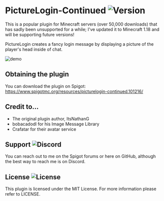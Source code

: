 PictureLogin-Continued ![Version](https://img.shields.io/badge/version-1.0.4-blue)
===

This is a popular plugin for Minecraft servers (over 50,000 downloads) that has sadly been unsupported for a while; I've updated it to Minecraft 1.18 and will be supporting future versions!

PictureLogin creates a fancy login message by displaying a picture of the player's head inside of chat.

![demo](https://user-images.githubusercontent.com/60233722/163606833-27671a07-1187-424f-abf7-f5a5d35abda8.PNG)

Obtaining the plugin
---
You can download the plugin on Spigot: https://www.spigotmc.org/resources/picturelogin-continued.101216/

Credit to...
---

- The original plugin author, ItsNathanG
- bobacadodl for his Image Message Library
- Crafatar for their avatar service

Support ![Discord](https://img.shields.io/badge/discord-Nick's%20Place-orange)
---
You can reach out to me on the Spigot forums or here on GitHub, although the best way to reach me is on Discord.

License ![License](https://img.shields.io/github/license/Nicholas-Vo/PictureLogin-Continued) 
---
This plugin is licensed under the MIT License. For more information please refer to LICENSE.
